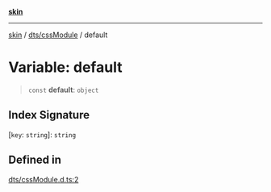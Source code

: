 [**skin**](../../../README.md)

***

[skin](../../../modules.md) / [dts/cssModule](../README.md) / default

# Variable: default

> `const` **default**: `object`

## Index Signature

 \[`key`: `string`\]: `string`

## Defined in

[dts/cssModule.d.ts:2](https://github.com/sei-12/skin/blob/71b214be76b363d9a6ca32cbed9404c037be92a0/src/dts/cssModule.d.ts#L2)
